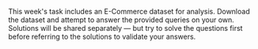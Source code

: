 This week's task includes an E-Commerce dataset for analysis.
Download the dataset and attempt to answer the provided queries on your own.
Solutions will be shared separately — but try to solve the questions first before referring to the solutions to validate your answers.

